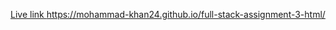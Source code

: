 [Live link ](https://mohammad-khan24.github.io/full-stack-assignment-3-html/) https://mohammad-khan24.github.io/full-stack-assignment-3-html/
